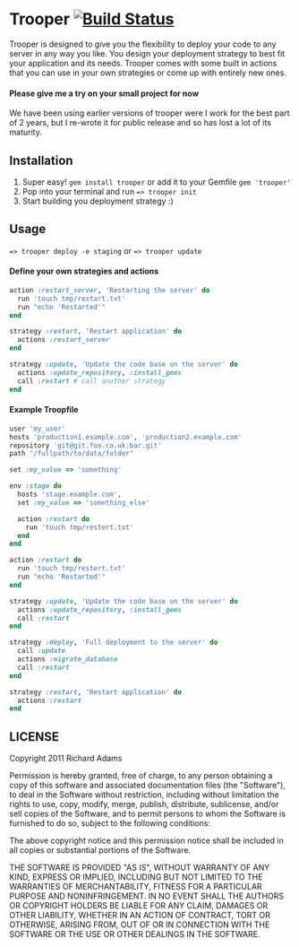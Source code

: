 # Trooper [![Build Status](https://secure.travis-ci.org/madwire/trooper.png?branch=master)](http://travis-ci.org/madwire/trooper)

Trooper is designed to give you the flexibility to deploy your code to any server in any way you like.
You design your deployment strategy to best fit your application and its needs. 
Trooper comes with some built in actions that you can use in your own strategies or come up with entirely new ones.

#### Please give me a try on your small project for now

We have been using earlier versions of trooper were I work for the best part of 2 years, 
but I re-wrote it for public release and so has lost a lot of its maturity.

## Installation

1. Super easy! `gem install trooper` or add it to your Gemfile `gem 'trooper'`
2. Pop into your terminal and run `=> trooper init`
3. Start building you deployment strategy :)

## Usage

`=> trooper deploy -e staging` or `=> trooper update`

#### Define your own strategies and actions

```ruby
action :restart_server, 'Restarting the server' do
  run 'touch tmp/restart.txt'
  run "echo 'Restarted'"
end

strategy :restart, 'Restart application' do
  actions :restart_server
end

strategy :update, 'Update the code base on the server' do
  actions :update_repository, :install_gems
  call :restart # call another strategy
end
```

#### Example Troopfile

```ruby
user 'my_user'
hosts 'production1.example.com', 'production2.example.com'
repository 'git@git.foo.co.uk:bar.git'
path "/fullpath/to/data/folder"

set :my_value => 'something'

env :stage do
  hosts 'stage.example.com',
  set :my_value => 'something_else'

  action :restart do
    run 'touch tmp/restert.txt'
  end
end

action :restart do
  run 'touch tmp/restert.txt'
  run "echo 'Restarted'"
end

strategy :update, 'Update the code base on the server' do
  actions :update_repository, :install_gems
  call :restart
end

strategy :deploy, 'Full deployment to the server' do
  call :update
  actions :migrate_database
  call :restart
end

strategy :restart, 'Restart application' do
  actions :restart
end
```

## LICENSE

Copyright 2011 Richard Adams

Permission is hereby granted, free of charge, to any person obtaining
a copy of this software and associated documentation files (the
"Software"), to deal in the Software without restriction, including
without limitation the rights to use, copy, modify, merge, publish,
distribute, sublicense, and/or sell copies of the Software, and to
permit persons to whom the Software is furnished to do so, subject to
the following conditions:

The above copyright notice and this permission notice shall be
included in all copies or substantial portions of the Software.

THE SOFTWARE IS PROVIDED "AS IS", WITHOUT WARRANTY OF ANY KIND,
EXPRESS OR IMPLIED, INCLUDING BUT NOT LIMITED TO THE WARRANTIES OF
MERCHANTABILITY, FITNESS FOR A PARTICULAR PURPOSE AND
NONINFRINGEMENT. IN NO EVENT SHALL THE AUTHORS OR COPYRIGHT HOLDERS BE
LIABLE FOR ANY CLAIM, DAMAGES OR OTHER LIABILITY, WHETHER IN AN ACTION
OF CONTRACT, TORT OR OTHERWISE, ARISING FROM, OUT OF OR IN CONNECTION
WITH THE SOFTWARE OR THE USE OR OTHER DEALINGS IN THE SOFTWARE. 